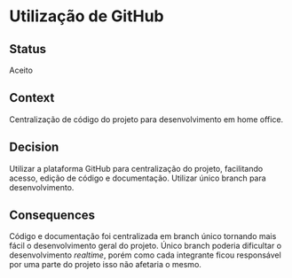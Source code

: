 
# Utilização de GitHub

## Status

Aceito

## Context

Centralização de código do projeto para desenvolvimento em home office.

## Decision

Utilizar a plataforma GitHub para centralização do projeto, facilitando acesso, edição de código e documentação.
Utilizar único branch para desenvolvimento.

## Consequences

Código e documentação foi centralizada em branch único tornando mais fácil o desenvolvimento geral do projeto.
Único branch poderia dificultar o desenvolvimento *realtime*, porém como cada integrante ficou responsável por uma parte do projeto isso não afetaria o mesmo.
